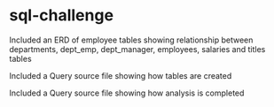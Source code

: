 # sql-challenge

Included an ERD of employee tables showing relationship between departments, dept_emp, dept_manager, employees, salaries and titles tables

Included a Query source file showing how tables are created 

Included a Query source file showing how analysis is completed
